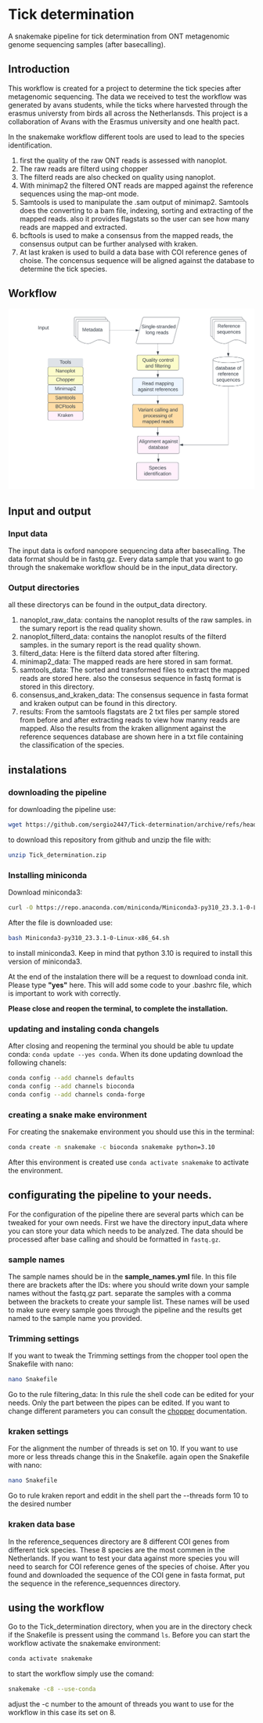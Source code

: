 # Tick determination
A snakemake pipeline for tick determination from ONT metagenomic genome sequencing samples (after basecalling).

## Introduction
This workflow is created for a project to determine the tick species after metagenomic sequencing. The data we received to test the workflow was generated by avans students, while the ticks where harvested through the erasmus universty from birds all across the Netherlansds. This project is a collaboration of Avans with the Erasmus university and one health pact.

In the snakemake workflow different tools are used to lead to the species identification.
1. first the quality of the raw ONT reads is assessed with nanoplot.
2. The raw reads are filterd using chopper
3. The filterd reads are also checked on quality using nanoplot.
4. With minimap2 the filtered ONT reads are mapped against the reference sequences using the map-ont mode.
5. Samtools is used to manipulate the .sam output of minimap2. Samtools does the converting to a bam file, indexing, sorting and extracting of the mapped reads. also it provides flagstats so the user can see how many reads are mapped and extracted.
6. bcftools is used to make a consensus from the mapped reads, the consensus output can be further analysed with kraken.
7. At last kraken is used to build a data base with COI reference genes of choise. The concensus sequence will be aligned against the database to determine the tick species.


## Workflow

![Workflow](https://github.com/sergio2447/Tick-determination/blob/main/Blank%20diagram.png)

## Input and output

### Input data

The input data is oxford nanopore sequencing data after basecalling. The data format should be in fastq.gz. Every data sample that you want to go through the snakemake workflow should be in the input_data directory.

### Output directories
all these directorys can be found in the output_data directory.
1. nanoplot_raw_data: contains the nanoplot results of the raw samples. in the sumary report is the read quality shown.
2. nanoplot_filterd_data: contains the nanoplot results of the filterd samples. in the sumary report is the read quality shown.
3. filterd_data: Here is the filterd data stored after filtering.
4. minimap2_data: The mapped reads are here stored in sam format.
5. samtools_data: The sorted and transformed files to extract the mapped reads are stored here. also the consesus sequence in fastq format is stored in this directory.
6. consensus_and_kraken_data: The consensus sequence in fasta format and kraken output can be found in this directory.
7. results: From the samtools flagstats are 2 txt files per sample stored from before and after extracting reads to view how manny reads are mapped. Also the results from the kraken allignment against the reference sequences database are shown here in a txt file containing the classification of the species.

## instalations

### downloading the pipeline
for downloading the pipeline use:
```bash
wget https://github.com/sergio2447/Tick-determination/archive/refs/heads/main.zip > Tick_determination.zip
```
to download this repository from github and unzip the file with:  
```bash
unzip Tick_determination.zip
```

### Installing miniconda
Download miniconda3:
```bash
curl -O https://repo.anaconda.com/miniconda/Miniconda3-py310_23.3.1-0-Linux-x86_64.sh
```

After the file is downloaded use:
```bash
bash Miniconda3-py310_23.3.1-0-Linux-x86_64.sh
```
to install miniconda3. Keep in mind that python 3.10 is required to install this version of miniconda3.

At the end of the instalation there will be a request to download conda init. Please type **"yes"** here. This will add some code to your .bashrc file, which is important to work with correctly.

**Please close and reopen the terminal, to complete the installation.**

### updating and instaling conda changels
After closing and reopening the terminal you should be able tu update conda: `conda update --yes conda`.
When its done updating download the following chanels:

```bash
conda config --add channels defaults
conda config --add channels bioconda
conda config --add channels conda-forge
```

### creating a snake make environment
For creating the snakemake environment you should use this in the terminal: 
```bash
conda create -n snakemake -c bioconda snakemake python=3.10
```
After this environment is created use `conda activate snakemake` to activate the environment.

## configurating the pipeline to your needs.
For the configuration of the pipeline there are several parts which can be tweaked for your own needs.
First we have the directory input_data where you can store your data which needs to be analyzed. The data should be processed after base calling and should be formatted in `fastq.gz`.

### sample names
The sample names should be in the **sample_names.yml** file. In this file there are brackets after the IDs: where you should write down your sample names without the fastq.gz part. separate the samples with a comma between the brackets to create your sample list. These names will be used to make sure every sample goes through the pipeline and the results get named to the sample name you provided.

### Trimming settings
If you want to tweak the Trimming settings from the chopper tool open the Snakefile with nano:
```bash
nano Snakefile
```
Go to the rule filtering_data: In this rule the shell code can be edited for your needs. Only the part between the pipes can be edited. If you want to change different parameters you can consult the [chopper](https://github.com/wdecoster/chopper) documentation.

### kraken settings
For the alignment the number of threads is set on 10. If you want to use more or less threads change this in the Snakefile.
again open the Snakefile with nano:
```bash
nano Snakefile
```
Go to rule kraken report and eddit in the shell part the --threads form 10 to the desired number

### kraken data base
In the reference_sequences directory are 8 different COI genes from different tick species. These 8 species are the most commen in the Netherlands. If you want to test your data against more species you will need to search for COI reference genes of the species of choise.
After you found and downloaded the sequence of the COI gene in fasta format, put the sequence in the reference_sequennces directory.

## using the workflow
Go to the Tick_determination directory, when you are in the directory check if the Snakefile is pressent using the command `ls`.
Before you can start the workflow activate the snakemake environment:
```bash
conda activate snakemake
```
to start the workflow simply use the comand:
```bash
snakemake -c8 --use-conda
```
adjust the -c number to the amount of threads you want to use for the workflow in this case its set on 8.
